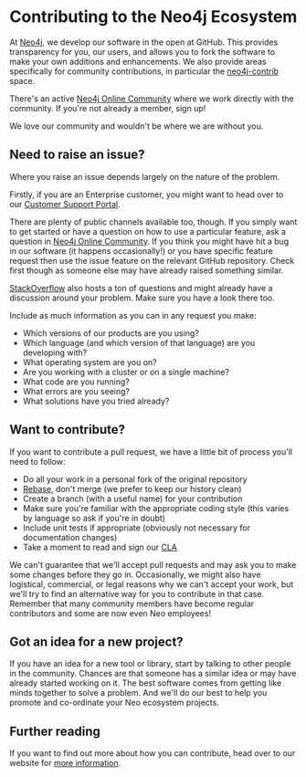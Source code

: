 # Contributing to the Neo4j Ecosystem

At [Neo4j](http://neo4j.com/), we develop our software in the open at GitHub.
This provides transparency for you, our users, and allows you to fork the software to make your own additions and enhancements.
We also provide areas specifically for community contributions, in particular the [neo4j-contrib](https://github.com/neo4j-contrib) space.

There's an active [Neo4j Online Community](https://community.neo4j.com/) where we work directly with the community.
If you're not already a member, sign up!

We love our community and wouldn't be where we are without you.


## Need to raise an issue?

Where you raise an issue depends largely on the nature of the problem.

Firstly, if you are an Enterprise customer, you might want to head over to our [Customer Support Portal](http://support.neo4j.com/).

There are plenty of public channels available too, though.
If you simply want to get started or have a question on how to use a particular feature, ask a question in [Neo4j Online Community](https://community.neo4j.com/).
If you think you might have hit a bug in our software (it happens occasionally!) or you have specific feature request then use the issue feature on the relevant GitHub repository.
Check first though as someone else may have already raised something similar.

[StackOverflow](http://stackoverflow.com/questions/tagged/neo4j) also hosts a ton of questions and might already have a discussion around your problem.
Make sure you have a look there too.

Include as much information as you can in any request you make:

- Which versions of our products are you using?
- Which language (and which version of that language) are you developing with?
- What operating system are you on?
- Are you working with a cluster or on a single machine?
- What code are you running?
- What errors are you seeing?
- What solutions have you tried already?


## Want to contribute?

If you want to contribute a pull request, we have a little bit of process you'll need to follow:

- Do all your work in a personal fork of the original repository
- [Rebase](https://github.com/edx/edx-platform/wiki/How-to-Rebase-a-Pull-Request), don't merge (we prefer to keep our history clean)
- Create a branch (with a useful name) for your contribution
- Make sure you're familiar with the appropriate coding style (this varies by language so ask if you're in doubt)
- Include unit tests if appropriate (obviously not necessary for documentation changes)
- Take a moment to read and sign our [CLA](http://neo4j.com/developer/cla)

We can't guarantee that we'll accept pull requests and may ask you to make some changes before they go in.
Occasionally, we might also have logistical, commercial, or legal reasons why we can't accept your work, but we'll try to find an alternative way for you to contribute in that case.
Remember that many community members have become regular contributors and some are now even Neo employees!


## Got an idea for a new project?

If you have an idea for a new tool or library, start by talking to other people in the community.
Chances are that someone has a similar idea or may have already started working on it.
The best software comes from getting like minds together to solve a problem.
And we'll do our best to help you promote and co-ordinate your Neo ecosystem projects.


## Further reading

If you want to find out more about how you can contribute, head over to our website for [more information](http://neo4j.com/developer/contributing-code/).
